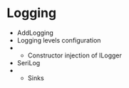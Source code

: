 # Logging
- AddLogging
- Logging levels configuration
- - Constructor injection of ILogger<TCategoryName>
- SeriLog
- - Sinks
